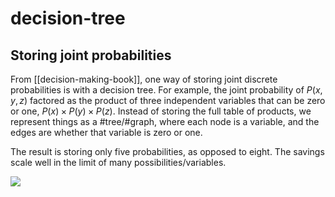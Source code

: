 # decision-tree


## Storing joint probabilities

From [[decision-making-book]], one way of storing joint discrete probabilities is with a decision tree. For example, the joint probability of $P(x,y,z)$ factored as the product of three independent variables that can be zero or one, $P(x) \times P(y) \times P(z)$. Instead of storing the full table of products, we represent things as a #tree/#graph, where each node is a variable, and the edges are whether that variable is zero or one.

The result is storing only five probabilities, as opposed to eight. The savings scale well in the limit of many possibilities/variables.

![](2021-08-25-07-40-09.png)